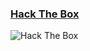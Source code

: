 ### [Hack The Box](https://www.hackthebox.eu/)
<img src="http://www.hackthebox.eu/badge/image/374839" alt="Hack The Box">
